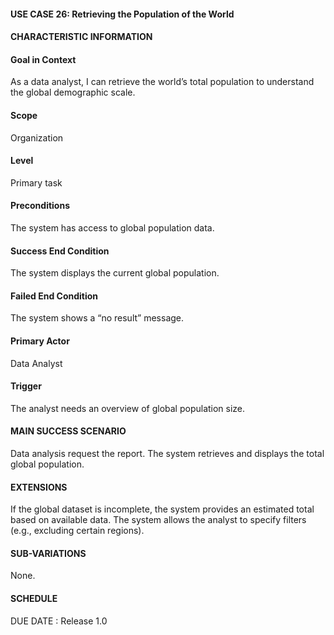 #### **USE CASE 26: Retrieving the Population of the World**
#### **CHARACTERISTIC INFORMATION**

#### **Goal in Context**
As a data analyst, I can retrieve the world’s total population to understand the global demographic scale.

#### **Scope**
Organization

#### **Level**
Primary task

#### **Preconditions**
The system has access to global population data.

#### **Success End Condition**
The system displays the current global population.

#### **Failed End Condition**
The system shows a “no result” message.

#### **Primary Actor**
Data Analyst

#### **Trigger**
The analyst needs an overview of global population size.

#### **MAIN SUCCESS SCENARIO**
Data analysis request the report.
The system retrieves and displays the total global population.
#### **EXTENSIONS**
If the global dataset is incomplete, the system provides an estimated total based on available data.
The system allows the analyst to specify filters (e.g., excluding certain regions).

#### **SUB-VARIATIONS**
None.

#### **SCHEDULE**
DUE DATE : Release 1.0

